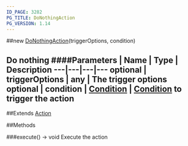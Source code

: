 ```yaml
---
ID_PAGE: 3282
PG_TITLE: DoNothingAction
PG_VERSION: 1.14
---
```

##new [DoNothingAction](page.php?p=3282)(triggerOptions, condition)

Do nothing
####Parameters
 | Name | Type | Description
---|---|---|---
optional | triggerOptions | any | The trigger options
optional | condition | [Condition](page.php?p=3289) | [Condition](page.php?p=3289) to trigger the action
---

##Extends [Action](page.php?p=3275)


##Methods

###execute() &rarr; void
Execute the action

